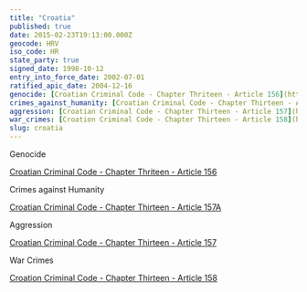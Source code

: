 ```yaml
---
title: "Croatia"
published: true
date: 2015-02-23T19:13:00.000Z
geocode: HRV
iso_code: HR
state_party: true
signed_date: 1998-10-12
entry_into_force_date: 2002-07-01
ratified_apic_date: 2004-12-16
genocide: [Croatian Criminal Code - Chapter Thriteen - Article 156](https://iccdb.hrlc.net/data/doc/179/keyword/46/)
crimes_against_humanity: [Croatian Criminal Code - Chapter Thirteen - Article 157A](https://iccdb.hrlc.net/data/doc/179/keyword/13/)
aggression: [Croatian Criminal Code - Chapter Thirteen - Article 157](https://iccdb.hrlc.net/data/doc/179/keyword/1/)
war_crimes: [Croation Criminal Code - Chapter Thirteen - Article 158](https://iccdb.hrlc.net/data/doc/179/keyword/145/)
slug: croatia
---
```

Genocide

[Croatian Criminal Code - Chapter Thriteen - Article 156](https://iccdb.hrlc.net/data/doc/179/keyword/46/)

Crimes against Humanity

[Croatian Criminal Code - Chapter Thirteen - Article 157A](https://iccdb.hrlc.net/data/doc/179/keyword/13/)

Aggression

[Croatian Criminal Code - Chapter Thirteen - Article 157](https://iccdb.hrlc.net/data/doc/179/keyword/1/)

War Crimes

[Croation Criminal Code - Chapter Thirteen - Article 158](https://iccdb.hrlc.net/data/doc/179/keyword/145/)

